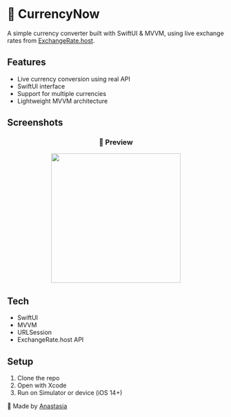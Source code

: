 # 💱 CurrencyNow

A simple currency converter built with SwiftUI & MVVM, using live exchange rates from [ExchangeRate.host](https://exchangerate.host/).

## Features
- Live currency conversion using real API
- SwiftUI interface
- Support for multiple currencies
- Lightweight MVVM architecture

## Screenshots

<h3 align="center">📱 Preview</h3>
<p align="center">
  <img src="Resources/Assets/preview.png" width="300"/>
</p>


## Tech
- SwiftUI
- MVVM
- URLSession
- ExchangeRate.host API

## Setup
1. Clone the repo
2. Open with Xcode
3. Run on Simulator or device (iOS 14+)

🔗 Made by [Anastasia](https://github.com/anastasiamousa)
